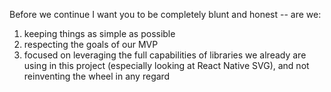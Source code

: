 Before we continue I want you to be completely blunt and honest -- are we:

1. keeping things as simple as possible
2. respecting the goals of our MVP
3. focused on leveraging the full capabilities of libraries we already are using in this project (especially looking at React Native SVG), and not reinventing the wheel in any regard
